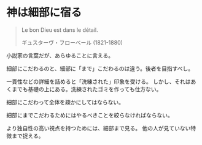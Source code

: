 # 神は細部に宿る

> Le bon Dieu est dans le détail.
>
> ギュスターヴ・フローベール (1821-1880)

小説家の言葉だが、あらゆることに言える。

細部にこだわるのと、細部に「まで」こだわるのは違う。後者を目指すべし。

一貫性などの詳細を詰めると「洗練された」印象を受ける。
しかし、それはあくまでも基礎の上にある。洗練されたゴミを作っても仕方ない。

細部にこだわって全体を疎かにしてはならない。

細部にまでこだわるためにはやるべきことを絞らなければならない。

より独自性の高い視点を持つためには、細部まで見る。
他の人が見ていない特徴まで捉える。
